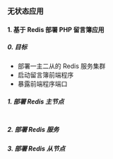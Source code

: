 ### 无状态应用

#### 1. 基于 Redis 部署 PHP 留言簿应用

##### 0. 目标

- 部署一主二从的 Redis 服务集群
- 启动留言簿前端程序
- 暴露前端程序端口

##### 1. 部署 Redis 主节点

```

```

##### 2. 部署 Redis 服务

##### 3. 部署 Redis 从节点

##### 
